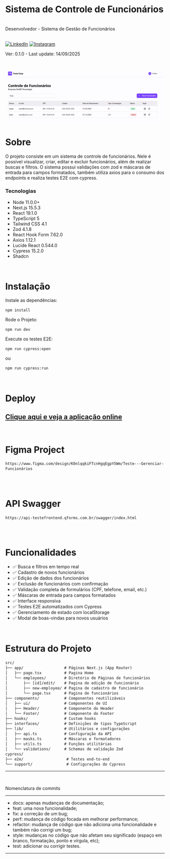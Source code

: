 # Sistema de Controle de Funcionários

<br>
Desenvolvedor - Sistema de Gestão de Funcionários
<br><br>

[![LinkedIn](https://img.shields.io/badge/LinkedIn-000?style=for-the-badge&logo=linkedin&logoColor=0E76A8)](https://www.linkedin.com/in/arthurcorream/)
[![Instagram](https://img.shields.io/badge/Instagram-000?style=for-the-badge&logo=instagram)](https://www.instagram.com/arthurcoorrea/)

Ver: 0.1.0 - Last update: 14/09/2025

<br>

</div>

<div markdown="1">

![Preview](preview.png)

# Sobre

O projeto consiste em um sistema de controle de funcionários. Nele é possível visualizar, criar, editar e excluir funcionários, além de realizar buscas e filtros. O sistema possui validações com zod e máscaras de entrada para campos formatados, também utiliza axios para o consumo dos endpoints e realiza testes E2E com cypress.

### Tecnologias

- Node 11.0.0+
- Next.js 15.5.3
- React 19.1.0
- TypeScript 5
- Tailwind CSS 4.1
- Zod 4.1.8
- React Hook Form 7.62.0
- Axios 1.12.1
- Lucide React 0.544.0
- Cypress 15.2.0
- Shadcn

<br>

# Instalação

Instale as dependências:

```
npm install
```

Rode o Projeto:

```
npm run dev
```

Execute os testes E2E:

```
npm run cypress:open
```

ou

```
npm run cypress:run
```

<br>

# Deploy

## [Clique aqui e veja a aplicação online](https://painel-de-funcionarios.vercel.app)

<br>

# Figma Project

```
https://www.figma.com/design/K0nlqqkiFTcnHgqEgpY5Wm/Teste---Gerenciar-Funcionários
```

##

<br>

# API Swagger

```
https://api-testefrontend.qforms.com.br/swagger/index.html
```

##

<br>

# Funcionalidades

- ✅ Busca e filtros em tempo real
- ✅ Cadastro de novos funcionários
- ✅ Edição de dados dos funcionários
- ✅ Exclusão de funcionários com confirmação
- ✅ Validação completa de formulários (CPF, telefone, email, etc.)
- ✅ Máscaras de entrada para campos formatados
- ✅ Interface responsiva
- ✅ Testes E2E automatizados com Cypress
- ✅ Gerenciamento de estado com localStorage
- ✅ Modal de boas-vindas para novos usuários

<br>

# Estrutura do Projeto

```
src/
├── app/                  # Páginas Next.js (App Router)
│   ├── page.tsx          # Pagina Home
│   └── employees/        # Diretório de Páginas de funcionários
│       ├── [id]/edit/    # Pagina de edição de funcionário
│       ├── new-employee/ # Pagina de cadastro de funcionário
│       └── page.tsx      # Pagina de funcionários
├── components/           # Componentes reutilizáveis
│   ├── ui/               # Componentes de UI
│   ├── Header/           # Componente do Header
│   └── Footer/           # Componente do Footer
├── hooks/                # Custom hooks
├── interfaces/           # Definições de tipos TypeScript
├── lib/                  # Utilitários e configurações
│   ├── api.ts            # Configuração da API
│   ├── masks.ts          # Máscaras e formatadores
│   ├── utils.ts          # Funções utilitárias
│   └── validations/      # Schemas de validação Zod
cypress/
├── e2e/                   # Testes end-to-end
└── support/               # Configurações do Cypress
```

---

<br>

Nomenclatura de commits

---

- docs: apenas mudanças de documentação;
- feat: uma nova funcionalidade;
- fix: a correção de um bug;
- perf: mudança de código focada em melhorar performance;
- refactor: mudança de código que não adiciona uma funcionalidade e também não corrigi um bug;
- style: mudanças no código que não afetam seu significado (espaço em branco, formatação, ponto e vírgula, etc);
- test: adicionar ou corrigir testes.

---

</div>
